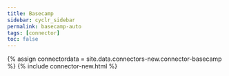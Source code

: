 ```yaml
---
title: Basecamp
sidebar: cyclr_sidebar
permalink: basecamp-auto
tags: [connector]
toc: false
---
```

{% assign connectordata = site.data.connectors-new.connector-basecamp %}
{% include connector-new.html %}	